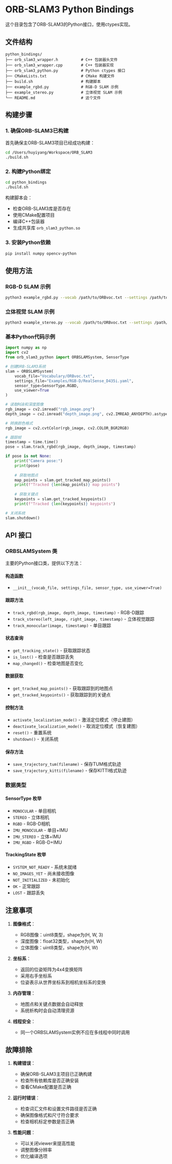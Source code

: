 # ORB-SLAM3 Python Bindings

这个目录包含了ORB-SLAM3的Python接口，使用ctypes实现。

## 文件结构

```
python_bindings/
├── orb_slam3_wrapper.h          # C++ 包装器头文件
├── orb_slam3_wrapper.cpp        # C++ 包装器实现
├── orb_slam3_python.py          # Python ctypes 接口
├── CMakeLists.txt               # CMake 构建文件
├── build.sh                     # 构建脚本
├── example_rgbd.py              # RGB-D SLAM 示例
├── example_stereo.py            # 立体视觉 SLAM 示例
└── README.md                    # 这个文件
```

## 构建步骤

### 1. 确保ORB-SLAM3已构建

首先确保主ORB-SLAM3项目已经成功构建：

```bash
cd /Users/huyiyang/Workspace/ORB_SLAM3
./build.sh
```

### 2. 构建Python绑定

```bash
cd python_bindings
./build.sh
```

构建脚本会：
- 检查ORB-SLAM3库是否存在
- 使用CMake配置项目
- 编译C++包装器
- 生成共享库 `orb_slam3_python.so`

### 3. 安装Python依赖

```bash
pip install numpy opencv-python
```

## 使用方法

### RGB-D SLAM 示例

```bash
python3 example_rgbd.py --vocab /path/to/ORBvoc.txt --settings /path/to/RealSense_D435i.yaml
```

### 立体视觉 SLAM 示例

```bash
python3 example_stereo.py --vocab /path/to/ORBvoc.txt --settings /path/to/EuRoC.yaml
```

### 基本Python代码示例

```python
import numpy as np
import cv2
from orb_slam3_python import ORBSLAMSystem, SensorType

# 创建ORB-SLAM3系统
slam = ORBSLAMSystem(
    vocab_file="Vocabulary/ORBvoc.txt",
    settings_file="Examples/RGB-D/RealSense_D435i.yaml",
    sensor_type=SensorType.RGBD,
    use_viewer=True
)

# 读取RGB和深度图像
rgb_image = cv2.imread("rgb_image.png")
depth_image = cv2.imread("depth_image.png", cv2.IMREAD_ANYDEPTH).astype(np.float32)

# 转换颜色格式
rgb_image = cv2.cvtColor(rgb_image, cv2.COLOR_BGR2RGB)

# 跟踪帧
timestamp = time.time()
pose = slam.track_rgbd(rgb_image, depth_image, timestamp)

if pose is not None:
    print("Camera pose:")
    print(pose)
    
    # 获取地图点
    map_points = slam.get_tracked_map_points()
    print(f"Tracked {len(map_points)} map points")
    
    # 获取关键点
    keypoints = slam.get_tracked_keypoints()
    print(f"Tracked {len(keypoints)} keypoints")

# 关闭系统
slam.shutdown()
```

## API 接口

### ORBSLAMSystem 类

主要的Python接口类，提供以下方法：

#### 构造函数
- `__init__(vocab_file, settings_file, sensor_type, use_viewer=True)`

#### 跟踪方法
- `track_rgbd(rgb_image, depth_image, timestamp)` - RGB-D跟踪
- `track_stereo(left_image, right_image, timestamp)` - 立体视觉跟踪
- `track_monocular(image, timestamp)` - 单目跟踪

#### 状态查询
- `get_tracking_state()` - 获取跟踪状态
- `is_lost()` - 检查是否跟踪丢失
- `map_changed()` - 检查地图是否变化

#### 数据获取
- `get_tracked_map_points()` - 获取跟踪到的地图点
- `get_tracked_keypoints()` - 获取跟踪到的关键点

#### 控制方法
- `activate_localization_mode()` - 激活定位模式（停止建图）
- `deactivate_localization_mode()` - 取消定位模式（恢复建图）
- `reset()` - 重置系统
- `shutdown()` - 关闭系统

#### 保存方法
- `save_trajectory_tum(filename)` - 保存TUM格式轨迹
- `save_trajectory_kitti(filename)` - 保存KITTI格式轨迹

### 数据类型

#### SensorType 枚举
- `MONOCULAR` - 单目相机
- `STEREO` - 立体相机
- `RGBD` - RGB-D相机
- `IMU_MONOCULAR` - 单目+IMU
- `IMU_STEREO` - 立体+IMU
- `IMU_RGBD` - RGB-D+IMU

#### TrackingState 枚举
- `SYSTEM_NOT_READY` - 系统未就绪
- `NO_IMAGES_YET` - 尚未接收图像
- `NOT_INITIALIZED` - 未初始化
- `OK` - 正常跟踪
- `LOST` - 跟踪丢失

## 注意事项

1. **图像格式**：
   - RGB图像：uint8类型，shape为(H, W, 3)
   - 深度图像：float32类型，shape为(H, W)
   - 立体图像：uint8类型，shape为(H, W)

2. **坐标系**：
   - 返回的位姿矩阵为4x4变换矩阵
   - 采用右手坐标系
   - 位姿表示从世界坐标系到相机坐标系的变换

3. **内存管理**：
   - 地图点和关键点数据会自动释放
   - 系统析构时会自动清理资源

4. **线程安全**：
   - 同一个ORBSLAMSystem实例不应在多线程中同时调用

## 故障排除

1. **构建错误**：
   - 确保ORB-SLAM3主项目已正确构建
   - 检查所有依赖库是否正确安装
   - 查看CMake配置是否正确

2. **运行时错误**：
   - 检查词汇文件和设置文件路径是否正确
   - 确保图像格式和尺寸符合要求
   - 检查相机标定参数是否正确

3. **性能问题**：
   - 可以关闭viewer来提高性能
   - 调整图像分辨率
   - 优化编译选项
